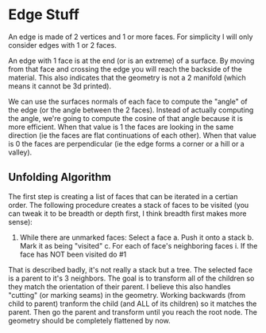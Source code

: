 # Edge Stuff

An edge is made of 2 vertices and 1 or more faces. For simplicity I will
only consider edges with 1 or 2 faces.

An edge with 1 face is at the end (or is an extreme) of a surface. By
moving from that face and crossing the edge you will reach the backside
of the material. This also indicates that the geometry is not a 2
manifold (which means it cannot be 3d printed).

We can use the surfaces normals of each face to compute the "angle" of
the edge (or the angle between the 2 faces). Instead of actually
computing the angle, we're going to compute the cosine of that angle
because it is more efficient. When that value is 1 the faces are
looking in the same direction (ie the faces are flat continuations of
each other). When that value is 0 the faces are perpendicular (ie the
edge forms a corner or a hill or a valley).

## Unfolding Algorithm

The first step is creating a list of faces that can be iterated in a 
certian order. The following procedure creates a stack of faces to be
visited (you can tweak it to be breadth or depth first, I think breadth
first makes more sense):

1. While there are unmarked faces: Select a face
    a. Push it onto a stack
    b. Mark it as being "visited"
    c. For each of face's neighboring faces
        i. If the face has NOT been visited do #1

That is described badly, it's not really a stack but a tree. The
selected face is a parent to it's 3 neighbors. The goal is to transform
all of the children so they match the orientation of their parent. I
believe this also handles "cutting" (or marking seams) in the geometry.
Working backwards (from child to parent) tranform the child (and ALL of
its children) so it matches the parent. Then go the parent and
transform until you reach the root node. The geometry should be
completely flattened by now.
